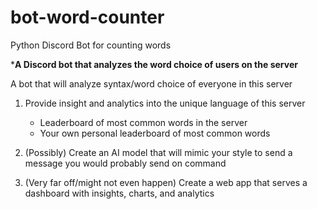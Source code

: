 # bot-word-counter
Python Discord Bot for counting words

***A Discord bot that analyzes the word choice of users on the server**

A bot that will analyze syntax/word choice of everyone in this server

  1. Provide insight and analytics into the unique language of this server
        - Leaderboard of most common words in the server
        - Your own personal leaderboard of most common words

  2. (Possibly) Create an AI model that will mimic your style to send a message you would probably send on command

  3. (Very far off/might not even happen) Create a web app that serves a dashboard with insights, charts, and analytics 


